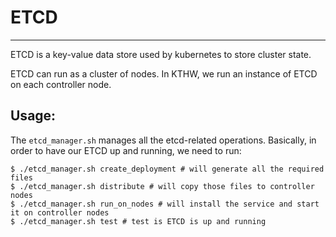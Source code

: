 # ETCD
---

ETCD is a key-value data store used by kubernetes to store cluster state.

ETCD can run as a cluster of nodes. In KTHW, we run an instance of ETCD
on each controller node.

## Usage:

The `etcd_manager.sh` manages all the etcd-related operations.
Basically, in order to have our ETCD up and running, we need to run:

```
$ ./etcd_manager.sh create_deployment # will generate all the required files
$ ./etcd_manager.sh distribute # will copy those files to controller nodes
$ ./etcd_manager.sh run_on_nodes # will install the service and start it on controller nodes
$ ./etcd_manager.sh test # test is ETCD is up and running

```


